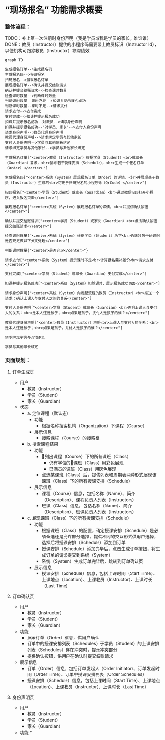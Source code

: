 # “现场报名” 功能需求概要

### 整体流程：

TODO：补上第一次注册时身份声明（我是学员或我是学员的家长，谁谁谁）
DONE：教员（Instructor）提供的小程序码需要带上教员标识（Instructor Id），以便机构可跟踪教员（Instructor）导购绩效

```mermaid
graph TD

生成报名订单-->生成报名码
生成报名码-->扫码报名
扫码报名-->展现报名订单
展现报名订单-->确认并提交结账请求
确认并提交结账请求-->检查课时数量
检查课时数量-->判断课时数量
判断课时数量--课时充足-->扣课并提示报名成功
判断课时数量--课时不足-->请求支付
请求支付-->支付完成
支付完成-->扣课并提示报名成功
扣课并提示报名成功--对教员-->请求身份声明
扣课并提示报名成功--"对学员、家长"-->支付人身份声明
请求身份声明-->教员代理身份声明
教员代理身份声明-->请求绑定学员与其他家长
支付人身份声明-->学员与其他家长绑定
请求绑定学员与其他家长-->学员与其他家长绑定

生成报名订单["<center>教员（Instructor）根据学员（Student）<br>或家长（Guardian）需求，<br>排布若干授课安排（Schedule），<br>生成一个报名订单（Order）</center>"]

生成报名码["<center>系统（System）展现报名订单（Order）的详情，<br>并展现基于教员（Instructor）生成的<br>可用于扫码报名的小程序码（QrCode）</center>"]

扫码报名["<center>学员（Student）或家长（Guardian）<br>通过微信扫码打开小程序，进入报名页面</center>"]

展现报名订单["<center>系统（System）展现报名订单的详情，<br>并提供确认按钮</center>"]

确认并提交结账请求["<center>学员（Student）或家长（Guardian）<br>点击确认按钮提交结账请求</center>"]

检查课时数量["<center>系统（System）根据学员（Student）名下<br>的课时包中的课时是否充足做以下分支处理</center>"]

判断课时数量{"<center>是否充足</center>"}

请求支付["<center>系统（System）提示课时不足<br>计算报名需补差价<br>请求支付</center>"]

支付完成["<center>学员（Student）或家长（Guardian）支付完成</center>"]

扣课并提示报名成功["<center>系统（System）扣除课时，展示报名成功页面</center>"]

请求身份声明["<center>系统（System）向发起流程的教员（Instructor）<br>推送一个请求：确认上课人与支付人之间的关系</center>"]

支付人身份声明["<center>学员（Student）或家长（Guardian）<br>声明上课人与支付人的关系：<br>是本人还是孩子；<br>如果是孩子，支付人是孩子的谁？</center>"]

教员代理身份声明["<center>教员（Instructor）声明<br>上课人与支付人的关系：<br>是本人还是孩子；<br>如果是孩子，支付人是孩子的谁？</center>"]

请求绑定学员与其他家长

学员与其他家长绑定
```

### 页面规划：

1. 订单生成页
	* 用户
		* 教员（Instructor）
		* 学员（Student）
		* 家长（Guardian）
	* 状态
		- a. 定位课程（默认态）
			* 功能
				* 根据名称搜索机构（Organization）下课程（Course）
			* 展示信息
				* 搜索课程（Course）的搜索框
		- b. 搜索课程结果
			* 功能
				* 列出课程（Course）下的所有课班（Class）
					* 仍有学位的课班（Class）用彩色展现
					* 已满员的课班（Class）用灰色展现
				* 点选某课班（Class）后，提供列表和周期表两种形式展现该课班（Class）下的所有授课安排（Schedule）
			* 展示信息
				* 课程（Course）信息，包括名称（Name）、简介（Description）、课程负责人列表（Instructors）
				* 班课（Class）信息，包括名称（Name）、简介（Description）、班课负责人列表（Instructors）
		- c. 展现课班（Class）下的所有授课安排（Schedule）
			* 功能
				* 根据课班（Class）的配置，确定授课安排（Schedule）是必须全选还是允许部分选择，提供不同的交互形式供用户选择，选择后将授课安排（Schedule）添加到订单
				* 授课安排（Schedule）添加完毕后，点击生成订单按钮，将生成订单的请求提交到系统（System）
				* 系统（System）生成订单完毕后，跳转到订单确认页
			* 展示信息
				* 授课安排（Schedule）信息，包括上课时间（Start Time）、上课地点（Location）、上课教员（Instructor）、上课时长（Last Time）

2. 订单确认页
	* 用户
		* 教员（Instructor）
		* 学员（Student）
		* 家长（Guardian）
	* 功能
		* 展示订单（Order）信息，供用户确认
		* 订单中的授课安排列表（Schedules）于学员（Student）的上课安排列表（Schedules）存在冲突时，提示冲突部分
		* 提供确认按钮，供用户在确认时提交结账请求
	* 展示信息
		* 订单（Order）信息，包括订单发起人（Order Initiator）、订单发起时间（Order Time）、订单中授课安排列表（Order Schedules）
		* 授课安排（Schedule）信息，包括上课时间（Start Time）、上课地点（Location）、上课教员（Instructor）、上课时长（Last Time）

3. 身份声明页
	* 用户
		* 教员（Instructor）
		* 学员（Student）
		* 家长（Guardian）
	* 功能
		* 
<!--stackedit_data:
eyJoaXN0b3J5IjpbMjAwMTg0MDU5NCwtMzI5MTc3MDAwLDEzOT
U0MzIwNjIsMTE5NzMwOTgzLC03NDMwODk4MTIsMTgyMDA0MTQ2
NCwxNTMyNDk0NzA2LDE2Nzg1NTg0NzUsLTk4NjQzMTY5NCwzOD
MyMzEyOCwtMTg2NDYzNjYxOCwxOTgwNjU5MTExLC0xNDU3NzYw
MDYxLC0xMzc0Njg3MTMzXX0=
-->